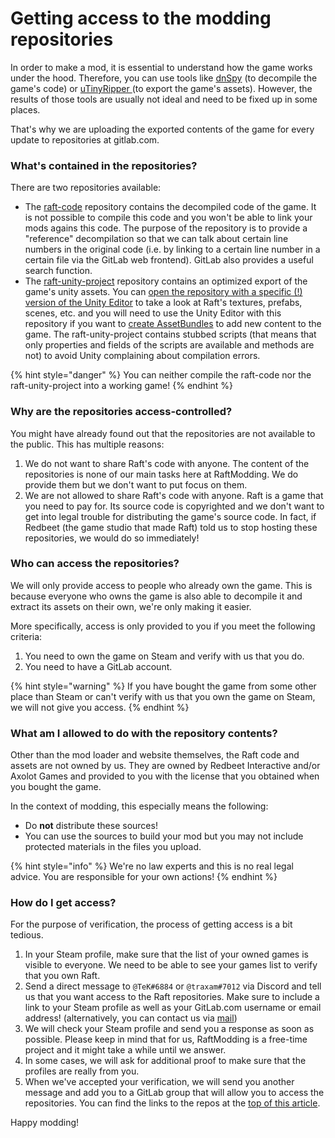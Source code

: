 # Getting access to the modding repositories

In order to make a mod, it is essential to understand how the game works under the hood. Therefore, you can use tools like [dnSpy](https://github.com/dnSpy/dnSpy) \(to decompile the game's code\) or [uTinyRipper ](https://github.com/mafaca/UtinyRipper)\(to export the game's assets\). However, the results of those tools are usually not ideal and need to be fixed up in some places.

That's why we are uploading the exported contents of the game for every update to repositories at gitlab.com.

### What's contained in the repositories?

There are two repositories available:

* The [raft-code](https://gitlab.com/traxam/raft-code) repository contains the decompiled code of the game. It is not possible to compile this code and you won't be able to link your mods agains this code. The purpose of the repository is to provide a "reference" decompilation so that we can talk about certain line numbers in the original code \(i.e. by linking to a certain line number in a certain file via the GitLab web frontend\). GitLab also provides a useful search function.
* The [raft-unity-project](https://gitlab.com/traxam/raft-unity-project) repository contains an optimized export of the game's unity assets. You can [open the repository with a specific \(!\) version of the Unity Editor](https://gitlab.com/traxam/raft-unity-project/-/wikis/Setup) to take a look at Raft's textures, prefabs, scenes, etc. and you will need to use the Unity Editor with this repository if you want to [create AssetBundles](how-to-create-an-assetbundle.md) to add new content to the game. The raft-unity-project contains stubbed scripts \(that means that only properties and fields of the scripts are available and methods are not\) to avoid Unity complaining about compilation errors.

{% hint style="danger" %}
You can neither compile the raft-code nor the raft-unity-project into a working game!
{% endhint %}

### Why are the repositories access-controlled?

You might have already found out that the repositories are not available to the public. This has multiple reasons:

1. We do not want to share Raft's code with anyone. The content of the repositories is none of our main tasks here at RaftModding. We do provide them but we don't want to put focus on them.
2. We are not allowed to share Raft's code with anyone. Raft is a game that you need to pay for. Its source code is copyrighted and we don't want to get into legal trouble for distributing the game's source code. In fact, if Redbeet \(the game studio that made Raft\) told us to stop hosting these repositories, we would do so immediately!

### Who can access the repositories?

We will only provide access to people who already own the game. This is because everyone who owns the game is also able to decompile it and extract its assets on their own, we're only making it easier. 

More specifically, access is only provided to you if you meet the following criteria:

1. You need to own the game on Steam and verify with us that you do.
2. You need to have a GitLab account.

{% hint style="warning" %}
If you have bought the game from some other place than Steam or can't verify with us that you own the game on Steam, we will not give you access.
{% endhint %}

### What am I allowed to do with the repository contents?

Other than the mod loader and website themselves, the Raft code and assets are not owned by us. They are owned by Redbeet Interactive and/or Axolot Games and provided to you with the license that you obtained when you bought the game.

In the context of modding, this especially means the following:

* Do **not** distribute these sources!
* You can use the sources to build your mod but you may not include protected materials in the files you upload.

{% hint style="info" %}
We're no law experts and this is no real legal advice. You are responsible for your own actions!
{% endhint %}

### How do I get access?

For the purpose of verification, the process of getting access is a bit tedious.

1. In your Steam profile, make sure that the list of your owned games is visible to everyone. We need to be able to see your games list to verify that you own Raft.
2. Send a direct message to `@TeK#6884` or `@traxam#7012` via Discord and tell us that you want access to the Raft repositories. Make sure to include a link to your Steam profile as well as your GitLab.com username or email address! \(alternatively, you can contact us via [mail](mailto:traxam@raftmodding.com)\)
3. We will check your Steam profile and send you a response as soon as possible. Please keep in mind that for us, RaftModding is a free-time project and it might take a while until we answer.
4. In some cases, we will ask for additional proof to make sure that the profiles are really from you.
5. When we've accepted your verification, we will send you another message and add you to a GitLab group that will allow you to access the repositories. You can find the links to the repos at the [top of this article](getting-access-to-the-modding-repositories.md#whats-contained-in-the-repositories). 

Happy modding!


